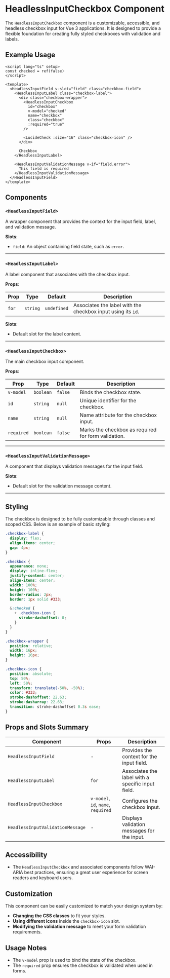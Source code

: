 # HeadlessInputCheckbox Component

The `HeadlessInputCheckbox` component is a customizable, accessible, and headless checkbox input for Vue 3 applications. It is designed to provide a flexible foundation for creating fully styled checkboxes with validation and labels.

## Example Usage

```vue
<script lang="ts" setup>
const checked = ref(false)
</script>

<template>
  <HeadlessInputField v-slot="field" class="checkbox-field">
    <HeadlessInputLabel class="checkbox-label">
      <div class="checkbox-wrapper">
        <HeadlessInputCheckbox
          id="checkbox"
          v-model="checked"
          name="checkbox"
          class="checkbox"
          :required="true"
        />

        <LucideCheck :size="16" class="checkbox-icon" />
      </div>

      Checkbox
    </HeadlessInputLabel>

    <HeadlessInputValidationMessage v-if="field.error">
      This field is required
    </HeadlessInputValidationMessage>
  </HeadlessInputField>
</template>
```

## Components

### `<HeadlessInputField>`

A wrapper component that provides the context for the input field, label, and validation message.

**Slots**:

- `field`: An object containing field state, such as `error`.

---

### `<HeadlessInputLabel>`

A label component that associates with the checkbox input.

**Props**:

| Prop  | Type     | Default     | Description                                                  |
| ----- | -------- | ----------- | ------------------------------------------------------------ |
| `for` | `string` | `undefined` | Associates the label with the checkbox input using its `id`. |

**Slots**:

- Default slot for the label content.

---

### `<HeadlessInputCheckbox>`

The main checkbox input component.

**Props**:

| Prop       | Type      | Default | Description                                         |
| ---------- | --------- | ------- | --------------------------------------------------- |
| `v-model`  | `boolean` | `false` | Binds the checkbox state.                           |
| `id`       | `string`  | `null`  | Unique identifier for the checkbox.                 |
| `name`     | `string`  | `null`  | Name attribute for the checkbox input.              |
| `required` | `boolean` | `false` | Marks the checkbox as required for form validation. |

---

### `<HeadlessInputValidationMessage>`

A component that displays validation messages for the input field.

**Slots**:

- Default slot for the validation message content.

---

## Styling

The checkbox is designed to be fully customizable through classes and scoped CSS. Below is an example of basic styling:

```scss
.checkbox-label {
  display: flex;
  align-items: center;
  gap: 4px;
}

.checkbox {
  appearance: none;
  display: inline-flex;
  justify-content: center;
  align-items: center;
  width: 100%;
  height: 100%;
  border-radius: 2px;
  border: 1px solid #333;

  &:checked {
    + .checkbox-icon {
      stroke-dashoffset: 0;
    }
  }
}

.checkbox-wrapper {
  position: relative;
  width: 16px;
  height: 16px;
}

.checkbox-icon {
  position: absolute;
  top: 50%;
  left: 50%;
  transform: translate(-50%, -50%);
  color: #333;
  stroke-dashoffset: 22.63;
  stroke-dasharray: 22.63;
  transition: stroke-dashoffset 0.3s ease;
}
```

## Props and Slots Summary

| Component                        | Props                               | Description                                       |
| -------------------------------- | ----------------------------------- | ------------------------------------------------- |
| `HeadlessInputField`             | -                                   | Provides the context for the input field.         |
| `HeadlessInputLabel`             | `for`                               | Associates the label with a specific input field. |
| `HeadlessInputCheckbox`          | `v-model`, `id`, `name`, `required` | Configures the checkbox input.                    |
| `HeadlessInputValidationMessage` | -                                   | Displays validation messages for the input.       |

## Accessibility

- The `HeadlessInputCheckbox` and associated components follow WAI-ARIA best practices, ensuring a great user experience for screen readers and keyboard users.

## Customization

This component can be easily customized to match your design system by:

- **Changing the CSS classes** to fit your styles.
- **Using different icons** inside the `checkbox-icon` slot.
- **Modifying the validation message** to meet your form validation requirements.

## Usage Notes

- The `v-model` prop is used to bind the state of the checkbox.
- The `required` prop ensures the checkbox is validated when used in forms.
